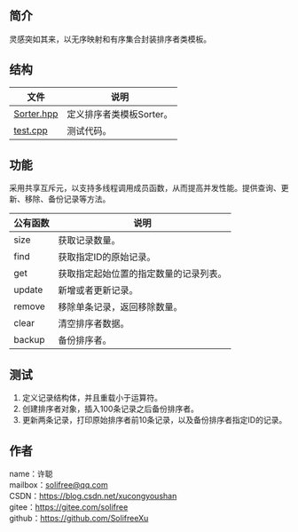 ## 简介
灵感突如其来，以无序映射和有序集合封装排序者类模板。

## 结构
文件|说明
-|-
[Sorter.hpp](Sorter.hpp)|定义排序者类模板Sorter。
[test.cpp](test.cpp)|测试代码。

## 功能
采用共享互斥元，以支持多线程调用成员函数，从而提高并发性能。提供查询、更新、移除、备份记录等方法。

公有函数|说明
-|-
size|获取记录数量。
find|获取指定ID的原始记录。
get|获取指定起始位置的指定数量的记录列表。
update|新增或者更新记录。
remove|移除单条记录，返回移除数量。
clear|清空排序者数据。
backup|备份排序者。

## 测试
1. 定义记录结构体，并且重载小于运算符。
2. 创建排序者对象，插入100条记录之后备份排序者。
3. 更新两条记录，打印原始排序者前10条记录，以及备份排序者指定ID的记录。

## 作者
name：许聪  
mailbox：solifree@qq.com  
CSDN：https://blog.csdn.net/xucongyoushan  
gitee：https://gitee.com/solifree  
github：https://github.com/SolifreeXu
